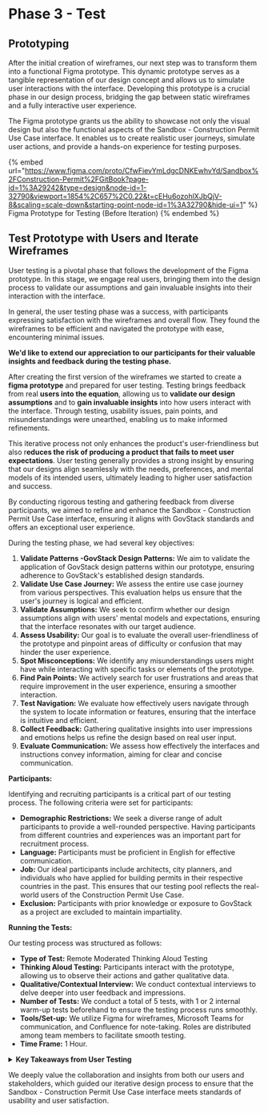 # Phase 3 - Test

## Prototyping

After the initial creation of wireframes, our next step was to transform them into a functional Figma prototype. This dynamic prototype serves as a tangible representation of our design concept and allows us to simulate user interactions with the interface. Developing this prototype is a crucial phase in our design process, bridging the gap between static wireframes and a fully interactive user experience.

The Figma prototype grants us the ability to showcase not only the visual design but also the functional aspects of the Sandbox - Construction Permit Use Case interface. It enables us to create realistic user journeys, simulate user actions, and provide a hands-on experience for testing purposes.

{% embed url="https://www.figma.com/proto/CfwFievYmLdgcDNKEwhvYd/Sandbox%2FConstruction-Permit%2FGitBook?page-id=1%3A29242&type=design&node-id=1-32790&viewport=1854%2C657%2C0.22&t=cEHu6ozohlXJbQjV-8&scaling=scale-down&starting-point-node-id=1%3A32790&hide-ui=1" %}
Figma Prototype for Testing (Before Iteration)
{% endembed %}

## Test Prototype with Users and Iterate Wireframes

User testing is a pivotal phase that follows the development of the Figma prototype. In this stage, we engage real users, bringing them into the design process to validate our assumptions and gain invaluable insights into their interaction with the interface.

In general, the user testing phase was a success, with participants expressing satisfaction with the wireframes and overall flow. They found the wireframes to be efficient and navigated the prototype with ease, encountering minimal issues.

**We'd like to extend our appreciation to our participants for their valuable insights and feedback during the testing phase.**

After creating the first version of the wireframes we started to create a **figma prototype** and prepared for user testing. Testing brings feedback from real **users into the equation**, allowing us to **validate our design assumptions** and to **gain invaluable insights** into how users interact with the interface. Through testing, usability issues, pain points, and misunderstandings were unearthed, enabling us to make informed refinements.&#x20;

This iterative process not only enhances the product's user-friendliness but also r**educes the risk of producing a product that fails to meet user expectations**. User testing generally provides a strong insight by ensuring that our designs align seamlessly with the needs, preferences, and mental models of its intended users, ultimately leading to higher user satisfaction and success.

By conducting rigorous testing and gathering feedback from diverse participants, we aimed to refine and enhance the Sandbox - Construction Permit Use Case interface, ensuring it aligns with GovStack standards and offers an exceptional user experience.

During the testing phase, we had several key objectives:

1. **Validate Patterns -GovStack Design Patterns:** We aim to validate the application of GovStack design patterns within our prototype, ensuring adherence to GovStack's established design standards.
2. **Validate Use Case Journey:** We assess the entire use case journey from various perspectives. This evaluation helps us ensure that the user's journey is logical and efficient.
3. **Validate Assumptions:** We seek to confirm whether our design assumptions align with users' mental models and expectations, ensuring that the interface resonates with our target audience.
4. **Assess Usability:** Our goal is to evaluate the overall user-friendliness of the prototype and pinpoint areas of difficulty or confusion that may hinder the user experience.
5. **Spot Misconceptions:** We identify any misunderstandings users might have while interacting with specific tasks or elements of the prototype.
6. **Find Pain Points:** We actively search for user frustrations and areas that require improvement in the user experience, ensuring a smoother interaction.
7. **Test Navigation:** We evaluate how effectively users navigate through the system to locate information or features, ensuring that the interface is intuitive and efficient.
8. **Collect Feedback:** Gathering qualitative insights into user impressions and emotions helps us refine the design based on real user input.
9. **Evaluate Communication:** We assess how effectively the interfaces and instructions convey information, aiming for clear and concise communication.

**Participants:**

Identifying and recruiting participants is a critical part of our testing process. The following criteria were set for participants:

* **Demographic Restrictions:** We seek a diverse range of adult participants to provide a well-rounded perspective. Having participants from different countries and experiences was an important part for recruitment process.
* **Language:** Participants must be proficient in English for effective communication.
* **Job:** Our ideal participants include architects, city planners, and individuals who have applied for building permits in their respective countries in the past. This ensures that our testing pool reflects the real-world users of the Construction Permit Use Case.
* **Exclusion:** Participants with prior knowledge or exposure to GovStack as a project are excluded to maintain impartiality.

**Running the Tests:**

Our testing process was structured as follows:

* **Type of Test:** Remote Moderated Thinking Aloud Testing
* **Thinking Aloud Testing:** Participants interact with the prototype, allowing us to observe their actions and gather qualitative data.
* **Qualitative/Contextual Interview:** We conduct contextual interviews to delve deeper into user feedback and impressions.
* **Number of Tests:** We conduct a total of 5 tests, with 1 or 2 internal warm-up tests beforehand to ensure the testing process runs smoothly.
* **Tools/Set-up:** We utilize Figma for wireframes, Microsoft Teams for communication, and Confluence for note-taking. Roles are distributed among team members to facilitate smooth testing.
* **Time Frame:** 1 Hour.

<details>

<summary><strong>Key Takeaways from User Testing</strong></summary>

* **Payment Fee Transparency:** Participants highlighted the need for clearer information regarding payment fees, including possible estimated amounts and the automatic calculation process.

<!---->

* **Identification:** The process for identifying persons/entities should be improved to enhance user clarity and confidence.

<!---->

* **Simultaneous Application:** Consider refining the process for canceling applications within simultaneous applications for a smoother user experience.

<!---->

* **Task Flow Pages Iteration:** Some users found certain task flow pages confusing, emphasizing the importance of further iteration and simplification. Consistency in language across these pages is essential.

<!---->

* **Task Page Design:** Add consistent design elements within task pages to ensure a cohesive user experience.

<!---->

* **Task Overview Labeling:** Consider changing "Task Overview" to "Application Overview" for clarity.

<!---->

* **Multiple Flow Versions:** Develop different versions of the flow and share them with the team for collaborative refinement.

<!---->

* **Review Page Enhancement:** Revise the review page to align more closely with the task overview page for consistency.

<!---->

* **Parcel ID Communication:** Ensure that information presented on the Parcel ID page effectively communicates its automatic filling process to users.

<!---->

* **Prominence of Map Option:** Make the map option more prominent to enhance its visibility and accessibility.

<!---->

* **Wording Refinement:** Address wording issues throughout the interface for clarity and consistency.

<!---->

* **Digital Signature Clarification:** Revise the language and presentation of digital signature-related elements to reduce user confusion.

<!---->

* **Impact of Digital Signature on Device Choice:** Consider the impact of the digital signature service on both the flow and UI, as it may influence users' device choices.

<!---->

* **Add to Calendar Option:** Integrate an "Add to Calendar" option during the tracking of scheduled field visits.

<!---->

* **Application Number Inclusion:** Include the application number when an application is initiated and for additional related locations.

<!---->

* **Invoice Download:** Incorporate additional download invoice options and payment proof features.

<!---->

* **Toast Messages for Notifications:** Implement toast messages or alternative notification/error mechanisms to improve user feedback and replace disabled buttons with error notifications when applicable.

<!---->

* **Burger Menu Enhancement:** Revise the burger menu to allow users to track applications and consider adding a separate notification page.

</details>

We deeply value the collaboration and insights from both our users and stakeholders, which guided our iterative design process to ensure that the Sandbox - Construction Permit Use Case interface meets standards of usability and user satisfaction.



